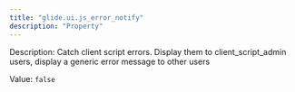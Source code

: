 ```yaml
---
title: "glide.ui.js_error_notify"
description: "Property"
---
```


Description: Catch client script errors. Display them to client_script_admin users, display a generic error message to other users

Value: `false`